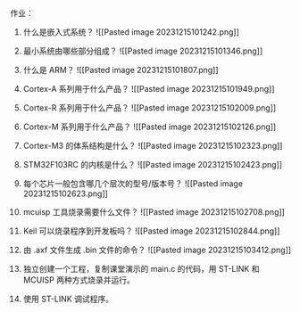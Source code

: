  作业：
1. 什么是嵌入式系统？
![[Pasted image 20231215101242.png]]
2. 最小系统由哪些部分组成？
![[Pasted image 20231215101346.png]]
3. 什么是 ARM？
![[Pasted image 20231215101807.png]]
4. Cortex-A 系列用于什么产品？
![[Pasted image 20231215101949.png]]
5. Cortex-R 系列用于什么产品？
![[Pasted image 20231215102009.png]]
6. Cortex-M 系列用于什么产品？
![[Pasted image 20231215102126.png]]
7. Cortex-M3 的体系结构是什么？
![[Pasted image 20231215102323.png]]
8. STM32F103RC 的内核是什么？
![[Pasted image 20231215102423.png]]
9. 每个芯片一般包含哪几个层次的型号/版本号？
![[Pasted image 20231215102623.png]]
10. mcuisp 工具烧录需要什么文件？
![[Pasted image 20231215102708.png]]
11. Keil 可以烧录程序到开发板吗？
![[Pasted image 20231215102844.png]]
12. 由 .axf 文件生成 .bin 文件的命令？
![[Pasted image 20231215103412.png]]
13. 独立创建一个工程，复制课堂演示的 main.c 的代码，用 ST-LINK 和 MCUISP 两种方式烧录并运行。

14. 使用 ST-LINK 调试程序。
